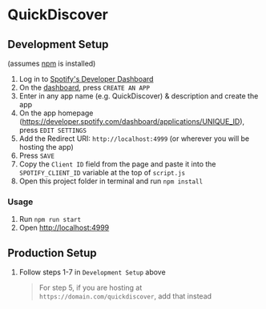 QuickDiscover
=============

## Development Setup

(assumes [npm](https://www.npmjs.com/get-npm) is installed)

1. Log in to [Spotify's Developer Dashboard](https://developer.spotify.com/dashboard/login)
2. On the [dashboard](https://developer.spotify.com/dashboard/applications), press `CREATE AN APP`
3. Enter in any app name (e.g. QuickDiscover) & description and create the app
4. On the app homepage (https://developer.spotify.com/dashboard/applications/UNIQUE_ID), press `EDIT SETTINGS`
5. Add the Redirect URI: `http://localhost:4999` (or wherever you will be hosting the app)
6. Press `SAVE`
7. Copy the `Client ID` field from the page and paste it into the `SPOTIFY_CLIENT_ID` variable at the top of `script.js`
8. Open this project folder in terminal and run `npm install`

### Usage

1. Run `npm run start`
2. Open [http://localhost:4999](http://localhost:4999)

## Production Setup

1. Follow steps 1-7 in `Development Setup` above

    > For step 5, if you are hosting at `https://domain.com/quickdiscover`, add that instead
